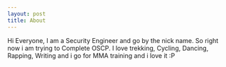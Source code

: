 ```yaml
---
layout: post
title: About
---
```


Hi Everyone,
	I am a Security Engineer and go by the nick name. So right now i am trying to Complete OSCP. I love trekking, Cycling, Dancing, Rapping, Writing and i go for MMA training and i love it :P
